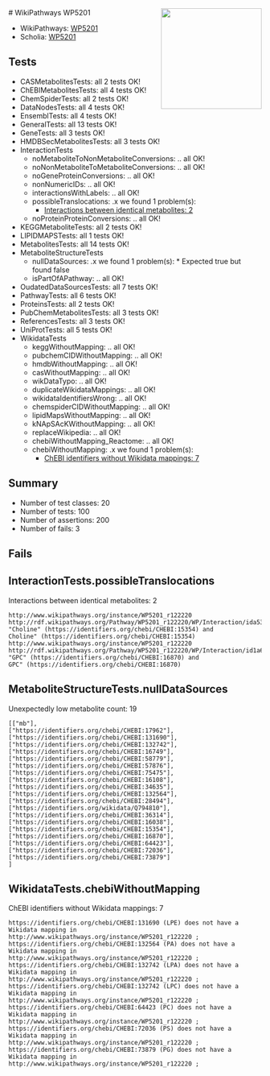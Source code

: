 <img style="float: right; width: 200px" src="https://upload.wikimedia.org/wikipedia/commons/thumb/8/83/Wplogo_with_text_500.png/640px-Wplogo_with_text_500.png" />
# WikiPathways WP5201

* WikiPathways: [WP5201](https://new.wikipathways.org/pathways/WP5201)
* Scholia: [WP5201](https://scholia.toolforge.org/wikipathways/WP5201)
## Tests
* CASMetabolitesTests: all 2 tests OK!
* ChEBIMetabolitesTests: all 4 tests OK!
* ChemSpiderTests: all 2 tests OK!
* DataNodesTests: all 4 tests OK!
* EnsemblTests: all 4 tests OK!
* GeneralTests: all 13 tests OK!
* GeneTests: all 3 tests OK!
* HMDBSecMetabolitesTests: all 3 tests OK!
* InteractionTests
    * noMetaboliteToNonMetaboliteConversions: .. all OK!
    * noNonMetaboliteToMetaboliteConversions: .. all OK!
    * noGeneProteinConversions: .. all OK!
    * nonNumericIDs: .. all OK!
    * interactionsWithLabels: .. all OK!
    * possibleTranslocations: .x we found 1 problem(s):
        * [Interactions between identical metabolites: 2](#d59038c5)
    * noProteinProteinConversions: .. all OK!
* KEGGMetaboliteTests: all 2 tests OK!
* LIPIDMAPSTests: all 1 tests OK!
* MetabolitesTests: all 14 tests OK!
* MetaboliteStructureTests
    * nullDataSources: .x we found 1 problem(s):
            * Expected true but found false
    * isPartOfAPathway: .. all OK!
* OudatedDataSourcesTests: all 7 tests OK!
* PathwayTests: all 6 tests OK!
* ProteinsTests: all 2 tests OK!
* PubChemMetabolitesTests: all 3 tests OK!
* ReferencesTests: all 3 tests OK!
* UniProtTests: all 5 tests OK!
* WikidataTests
    * keggWithoutMapping: .. all OK!
    * pubchemCIDWithoutMapping: .. all OK!
    * hmdbWithoutMapping: .. all OK!
    * casWithoutMapping: .. all OK!
    * wikDataTypo: .. all OK!
    * duplicateWikidataMappings: .. all OK!
    * wikidataIdentifiersWrong: .. all OK!
    * chemspiderCIDWithoutMapping: .. all OK!
    * lipidMapsWithoutMapping: .. all OK!
    * kNApSAcKWithoutMapping: .. all OK!
    * replaceWikipedia: .. all OK!
    * chebiWithoutMapping_Reactome: .. all OK!
    * chebiWithoutMapping: .x we found 1 problem(s):
        * [ChEBI identifiers without Wikidata mappings: 7](#a8d554d3)


## Summary

* Number of test classes: 20
* Number of tests: 100
* Number of assertions: 200
* Number of fails: 3

## Fails

<a name="d59038c5" />

## InteractionTests.possibleTranslocations

Interactions between identical metabolites: 2
```
http://www.wikipathways.org/instance/WP5201_r122220 http://rdf.wikipathways.org/Pathway/WP5201_r122220/WP/Interaction/ida5388feb "Choline" (https://identifiers.org/chebi/CHEBI:15354) and 
Choline" (https://identifiers.org/chebi/CHEBI:15354)
http://www.wikipathways.org/instance/WP5201_r122220 http://rdf.wikipathways.org/Pathway/WP5201_r122220/WP/Interaction/id1a6fc48e "GPC" (https://identifiers.org/chebi/CHEBI:16870) and 
GPC" (https://identifiers.org/chebi/CHEBI:16870)
```

<a name="91904192" />

## MetaboliteStructureTests.nullDataSources

Unexpectedly low metabolite count: 19
```
[["mb"],
["https://identifiers.org/chebi/CHEBI:17962"],
["https://identifiers.org/chebi/CHEBI:131690"],
["https://identifiers.org/chebi/CHEBI:132742"],
["https://identifiers.org/chebi/CHEBI:16749"],
["https://identifiers.org/chebi/CHEBI:58779"],
["https://identifiers.org/chebi/CHEBI:57876"],
["https://identifiers.org/chebi/CHEBI:75475"],
["https://identifiers.org/chebi/CHEBI:16108"],
["https://identifiers.org/chebi/CHEBI:34635"],
["https://identifiers.org/chebi/CHEBI:132564"],
["https://identifiers.org/chebi/CHEBI:28494"],
["https://identifiers.org/wikidata/Q794810"],
["https://identifiers.org/chebi/CHEBI:36314"],
["https://identifiers.org/chebi/CHEBI:16038"],
["https://identifiers.org/chebi/CHEBI:15354"],
["https://identifiers.org/chebi/CHEBI:16870"],
["https://identifiers.org/chebi/CHEBI:64423"],
["https://identifiers.org/chebi/CHEBI:72036"],
["https://identifiers.org/chebi/CHEBI:73879"]
]
```

<a name="a8d554d3" />

## WikidataTests.chebiWithoutMapping

ChEBI identifiers without Wikidata mappings: 7
```
https://identifiers.org/chebi/CHEBI:131690 (LPE) does not have a Wikidata mapping in http://www.wikipathways.org/instance/WP5201_r122220 ; 
https://identifiers.org/chebi/CHEBI:132564 (PA) does not have a Wikidata mapping in http://www.wikipathways.org/instance/WP5201_r122220 ; 
https://identifiers.org/chebi/CHEBI:132742 (LPA) does not have a Wikidata mapping in http://www.wikipathways.org/instance/WP5201_r122220 ; 
https://identifiers.org/chebi/CHEBI:132742 (LPC) does not have a Wikidata mapping in http://www.wikipathways.org/instance/WP5201_r122220 ; 
https://identifiers.org/chebi/CHEBI:64423 (PC) does not have a Wikidata mapping in http://www.wikipathways.org/instance/WP5201_r122220 ; 
https://identifiers.org/chebi/CHEBI:72036 (PS) does not have a Wikidata mapping in http://www.wikipathways.org/instance/WP5201_r122220 ; 
https://identifiers.org/chebi/CHEBI:73879 (PG) does not have a Wikidata mapping in http://www.wikipathways.org/instance/WP5201_r122220 ; 
```

